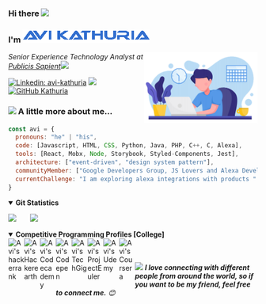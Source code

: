 ### Hi there <img width="25px" src="https://reach.at/assets/images/waving-emoji.gif"/>
### I'm <img src="https://raw.githubusercontent.com/Kathuria/Kathuria/master/anmated-name.gif"/>
<img align='right' src="https://raw.githubusercontent.com/Kathuria/Kathuria/master/avatar.png" width="230">
<p><em>Senior Experience Technology Analyst at <a href="https://www.publicissapient.com/">Publicis Sapient</a><img src="https://media.giphy.com/media/WUlplcMpOCEmTGBtBW/giphy.gif" width="30"> 
</em></p>

[![Linkedin: avi-kathuria](https://img.shields.io/badge/-avi%20kathuria-blue?style=flat-square&logo=Linkedin&logoColor=white&link=https://www.linkedin.com/in/avi-kathuria-6b222763/)](https://www.linkedin.com/in/avi-kathuria-6b222763/)
![](https://komarev.com/ghpvc/?username=Kathuria&color=green)
[![GitHub Kathuria](https://img.shields.io/github/followers/Kathuria?label=follow&style=social)](https://github.com/Kathuria)


### <img src="https://media.giphy.com/media/VgCDAzcKvsR6OM0uWg/giphy.gif" width="50"> A little more about me...  

```javascript
const avi = {
  pronouns: "he" | "his",
  code: [Javascript, HTML, CSS, Python, Java, PHP, C++, C, Alexa],
  tools: [React, Mobx, Node, Storybook, Styled-Components, Jest],
  architecture: ["event-driven", "design system pattern"],
  communityMember: ["Google Developers Group, JS Lovers and Alexa Developers"],
  currentChallenge: "I am exploring alexa integrations with products "
}
```
<details open>
<summary><b>Git Statistics</b></summary>
<p align="left">
  <img height="170px" src="https://github-readme-stats.vercel.app/api?username=Kathuria&show_icons=true&include_all_commits=true&theme=buefy"/>
  &nbsp;&nbsp;&nbsp;&nbsp;&nbsp;
  <img src="https://github-readme-stats.vercel.app/api/top-langs/?username=Kathuria&layout=compact&theme=buefy"/>
</p>
</details>

<details open>
<summary><b>Competitive Programming Profiles [College]</b></summary>
<a href="https://www.hackerrank.com/Kathuria" title='Hackerrank'>
    <img align="left" alt="Avi's hackerrank" width="32px" src="https://cdn.cutshort.io/public/companies/572b17e20aeee5dd0b12e94a/hackerrank-logo" />
</a>
<a href="http://www.hackerearth.com/@kathuria.avi" title='Hackerearth'>
    <img align="left" alt="Avi's Hackerearth" width="32px" src="https://res-2.cloudinary.com/crunchbase-production/image/upload/c_lpad,h_256,w_256,f_auto,q_auto:eco/v1445268576/bus7umjcy0wqunjefizi.jpg" />
</a>
<a href="https://www.codecademy.com/profiles/Kathuria" title='Codecademy'>
    <img align="left" alt="Avi's Codecademy" width="32px" src="https://alternative.me/media/256/codecademy-icon-kaifscwzqkl89ywi-c.png" />
</a>
<a href="https://codepen.io/avi_kathuria" title='Codepen'>
    <img align="left" alt="Avi's Codepen" width="32px" src="https://cdn.jsdelivr.net/npm/simple-icons@3.2.0/icons/codepen.svg" />
</a>
<a href="https://www.techgig.com/avi18" title='TechGig'>
    <img align="left" alt="Avi's TechGig" width="32px" src="https://is2-ssl.mzstatic.com/image/thumb/Purple118/v4/82/44/9a/82449a69-2661-df27-4cef-82a0f668fdc4/source/256x256bb.jpg" />
</a>   
<a href="https://projecteuler.net/progress" title='ProjectEuler'>
    <img align="left" alt="Avi's ProjectEuler" width="32px" src="https://nl.mathworks.com/images/responsive/supporting/matlabcentral/cody/badges/project_euler.png" />
</a>  
<a href="https://sapient.udemy.com/user/avi-kathuria/" title='Udemy'>
    <img align="left" alt="Avi's Udemy" width="32px" src="https://pbs.twimg.com/profile_images/1251141687000264704/U6aXex47_400x400.png" />
</a>    
<a href="https://www.coursera.org/user/e772ef4969c9d33f567c951ad217e3fb" title='Coursera'>
    <img align="left" alt="Avi's Coursera" width="32px" src="https://ucarecdn.com/e483b814-5ca9-4784-95b8-be011000c26e/-/format/jpeg/-/progressive/yes/-/preview/480x480/" />
</a>
</details>
<br /><br />  

<!-- Feel free to reach out and introduce yourself :D-->
<img src="https://media.giphy.com/media/LnQjpWaON8nhr21vNW/giphy.gif" width="60"> <em><b>I love connecting with different people from around the world, so if you want to be my friend, feel free to connect me.</b> 😊</em>

<!--The End, special thanks to all the wonderful people who made the GitHub profile readme stats/workflows to make my profile look fabulously dynamic ❤️-->
